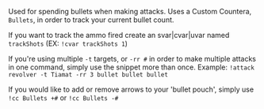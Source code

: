 Used for spending bullets when making attacks. Uses a Custom Countera, `Bullets`, in order to track your current bullet count.

If you want to track the ammo fired create an svar|cvar|uvar named `trackShots` (EX: `!cvar trackShots 1`)

If you're using multiple `-t` targets, or `-rr #` in order to make multiple attacks in one command, simply use the snippet more than once. 
Example: `!attack revolver -t Tiamat -rr 3 bullet bullet bullet`

If you would like to add or remove arrows to your 'bullet pouch', simply use `!cc Bullets +#` or `!cc Bullets -#`